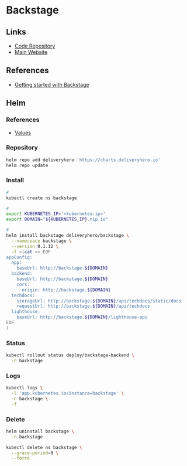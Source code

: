 # Backstage

<!--
https://github.com/backstage/backstage/tree/master/contrib/chart/backstage
https://nocomplexity.com/spotify-backstage/
https://github.com/backstage/backstage/tree/master/contrib/chart/backstage
-->

## Links

- [Code Repository](https://github.com/backstage/backstage)
- [Main Website](https://backstage.io/)

## References

- [Getting started with Backstage](https://github.com/spotify/backstage/blob/master/docs/getting-started/README.md)

## Helm

### References

- [Values](https://github.com/deliveryhero/helm-charts/tree/master/stable/backstage#values)

### Repository

```sh
helm repo add deliveryhero 'https://charts.deliveryhero.io'
helm repo update
```

### Install

```sh
#
kubectl create ns backstage

#
export KUBERNETES_IP='<kubernetes-ip>'
export DOMAIN="${KUBERNETES_IP}.nip.io"

#
helm install backstage deliveryhero/backstage \
  --namespace backstage \
  --version 0.1.12 \
  -f <(cat << EOF
appConfig:
  app:
    baseUrl: http://backstage.${DOMAIN}
  backend:
    baseUrl: http://backstage.${DOMAIN}
    cors:
      origin: http://backstage.${DOMAIN}
  techdocs:
    storageUrl: http://backstage.${DOMAIN}/api/techdocs/static/docs
    requestUrl: http://backstage.${DOMAIN}/api/techdocs
  lighthouse:
    baseUrl: http://backstage.${DOMAIN}/lighthouse-api
EOF
)
```

### Status

```sh
kubectl rollout status deploy/backstage-backend \
  -n backstage
```

### Logs

```sh
kubectl logs \
  -l 'app.kubernetes.io/instance=backstage' \
  -n backstage \
  -f
```

### Delete

```sh
helm uninstall backstage \
  -n backstage

kubectl delete ns backstage \
  --grace-period=0 \
  --force
```
